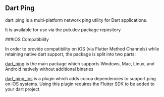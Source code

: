 ## Dart Ping

dart_ping is a multi-platform network ping utility for Dart applications.

It is available for use via the pub.dev package repository

###iOS Compatibility

In order to provide compatibility on iOS (via Flutter Method Channels) while retaining native dart support, the package is split into two parts:

[dart_ping](dart_ping) is the main package which supports Windows, Mac, Linux, and Android natively without additional binaries

[dart_ping_ios](dart_ping_ios) is a plugin which adds cocoa dependencies to support ping on iOS systems. Using this plugin requires the Flutter SDK to be added to your dart project.